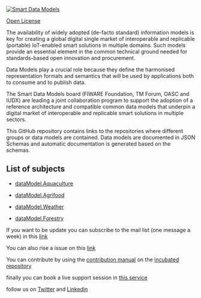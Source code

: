 [![Smart Data Models](https://smartdatamodels.org/wp-content/uploads/2022/01/SmartDataModels_logo.png "Logo")](https://smartdatamodels.org)
[Open License](https://github.com/smart-data-models//SmartAgrifood/blob/master//LICENSE.md)

The availability of widely adopted (de-facto standard) information models is key for creating a global digital single market of interoperable and replicable (portable) IoT-enabled smart solutions in multiple domains. Such models provide an essential element in the common technical ground needed for standards-based open innovation and procurement.

Data Models play a crucial role because they define the harmonised representation formats and semantics that will be used by applications both to consume and to publish data.

The Smart Data Models board (FIWARE Foundation, TM Forum, OASC and IUDX) are leading a joint collaboration program to support the adoption of a reference architecture and compatible common data models that underpin a digital market of interoperable and replicable smart solutions in multiple sectors.

This GitHub repository contains links to the repositories where different groups or data models are contained. Data models are documented in JSON Schemas and automatic documentation is generated based on the schemas. 

## List of subjects

* [dataModel.Aquaculture](https://github.com/smart-data-models/dataModel.Aquaculture)
* [dataModel.Agrifood](https://github.com/smart-data-models/dataModel.Agrifood)
* [dataModel.Weather](https://github.com/smart-data-models/dataModel.Weather)
* [dataModel.Forestry](https://github.com/smart-data-models/dataModel.Forestry)
If you want to be update you can subscribe to the mail list (one message a week) in this [link](https://smartdatamodels.org/index.php/subscriptions-page/)
You can also rise a issue on this [link](https://smartdatamodels.org/index.php/submit-an-issue-2/)
You can contribute by using the [contribution manual](https://bit.ly/contribution_manual) on the [incubated repository](https://github.com/smart-data-models/incubated/tree/master)
finally you can book a live support session in [this service](https://calendly.com/smartdatamodels)
follow us on [Twitter](https://twitter.com/smartdatamodels) and [Linkedin](https://www.linkedin.com/company/72642317/)
